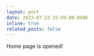 ```yaml
---
layout: post
date: 2023-07-23 15:59:00-0400
inline: true
related_posts: false
---
```


Home page is opened!
